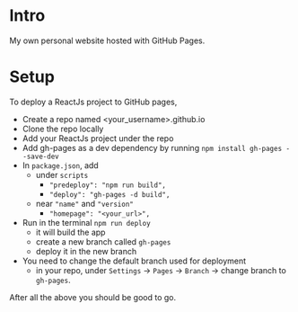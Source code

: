 # Intro
My own personal website hosted with GitHub Pages.

# Setup
To deploy a ReactJs project to GitHub pages,

 * Create a repo named <your_username>.github.io
 * Clone the repo locally
 * Add your ReactJs project under the repo
 * Add gh-pages as a dev dependency by running `npm install gh-pages --save-dev`
 * In `package.json`, add 
    * under `scripts` 
      * `"predeploy": "npm run build",`
      * `"deploy": "gh-pages -d build",`
    * near `"name"` and `"version"`
      * `"homepage": "<your_url>",`
 * Run in the terminal `npm run deploy`
    * it will build the app
    * create a new branch called `gh-pages` 
    * deploy it in the new branch
 * You need to change the default branch used for deployment 
    * in your repo, under `Settings` -> `Pages` -> `Branch` -> change branch to `gh-pages`.

After all the above you should be good to go.
